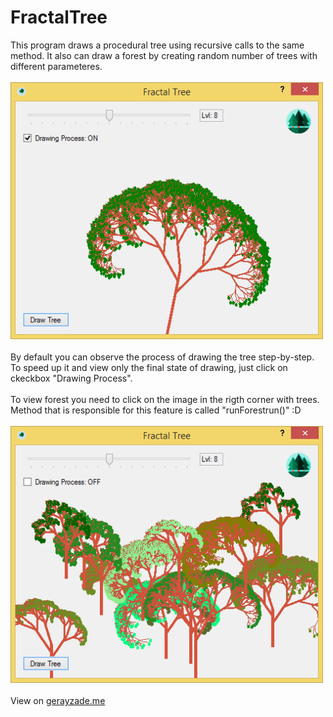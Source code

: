 # FractalTree
This program draws a procedural tree using recursive calls to the same method. It also can draw a forest by creating random number of trees with different parameteres.<br/><br/>
<img width="500px" src="window.png" /><br/><br/>
By default you can observe the process of drawing the tree step-by-step. To speed up it and view only the final state of drawing, just click on ckeckbox "Drawing Process".<br/><br/>
To view forest you need to click on the image in the rigth corner with trees. Method that is responsible for this feature is called "runForestrun()" :D<br/><br/>
<img width="500px" src="window2.png" /><br/><br/>
View on <a href="http://www.gerayzade.me/apps/fractal-tree/" target="_blank">gerayzade.me</a>
